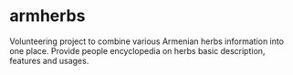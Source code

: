 # armherbs

Volunteering project to combine various Armenian herbs information into one place.
Provide people encyclopedia on herbs basic description, features and usages.

